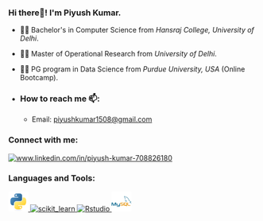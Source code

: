 ### Hi there👋! I'm Piyush Kumar.
  - 👨‍🎓 Bachelor's in Computer Science from _Hansraj College, University of Delhi_.
  - 👨‍🎓 Master of Operational Research from _University of Delhi_.  
  - 👨‍🎓 PG program in Data Science from _Purdue University, USA_ (Online Bootcamp).
     
- ### How to reach me 📫: 
  - Email: piyushkumar1508@gmail.com

<h3 align="left">Connect with me:</h3>
<p align="left">
<a href="https://www.linkedin.com/in/piyush-kumar-708826180" target="blank"><img align="center" src="https://raw.githubusercontent.com/rahuldkjain/github-profile-readme-generator/master/src/images/icons/Social/linked-in-alt.svg" alt="www.linkedin.com/in/piyush-kumar-708826180" height="30" width="40" /></a>
</p>

<h3 align="left">Languages and Tools:</h3>
<p align="left"> <a href="https://www.python.org" target="_blank"> <img src="https://raw.githubusercontent.com/devicons/devicon/master/icons/python/python-original.svg" alt="python" width="40" height="40"/> </a> <a href="https://scikit-learn.org/" target="_blank"> <img src="https://upload.wikimedia.org/wikipedia/commons/0/05/Scikit_learn_logo_small.svg" alt="scikit_learn" width="40" height="40"/> </a> <a href="https://www.rstudio.com/" target="_blank"> <img src="https://www.r-project.org/logo/Rlogo.svg" alt="Rstudio" width="40" height="40"/> </a> <a href="https://www.mysql.com/" target="_blank"> <img src="https://raw.githubusercontent.com/devicons/devicon/master/icons/mysql/mysql-original-wordmark.svg" alt="mysql" width="40" height="40"/> </a> </p>



<!--
**piyushkumar08/piyushkumar08** is a ✨ _special_ ✨ repository because its `README.md` (this file) appears on your GitHub profile.
 
-->
